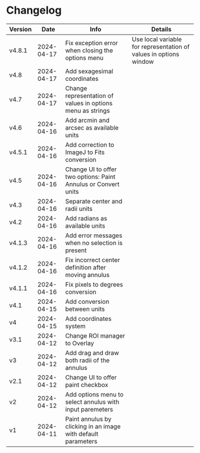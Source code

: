 # Changelog

| Version | Date       | Info                                                           | Details                                                           |
| ------- | ---------- | -------------------------------------------------------------- | ----------------------------------------------------------------- |
| v4.8.1  | 2024-04-17 | Fix exception error when closing the options menu             | Use local variable for representation of values in options window |
| v4.8    | 2024-04-17 | Add sexagesimal coordinates                                    |                                                                   |
| v4.7    | 2024-04-17 | Change representation of values in options menu as strings     |                                                                   |
| v4.6    | 2024-04-16 | Add arcmin and arcsec as available units                       |                                                                   |
| v4.5.1  | 2024-04-16 | Add correction to ImageJ to Fits conversion                    |                                                                   |
| v4.5    | 2024-04-16 | Change UI to offer two options: Paint Annulus or Convert units |                                                                   |
| v4.3    | 2024-04-16 | Separate center and radii units                                |                                                                   |
| v4.2    | 2024-04-16 | Add radians as available units                                 |                                                                   |
| v4.1.3  | 2024-04-16 | Add error messages when no selection is present                |                                                                   |
| v4.1.2  | 2024-04-16 | Fix incorrect center definition after moving annulus           |                                                                   |
| v4.1.1  | 2024-04-16 | Fix pixels to degrees conversion                               |                                                                   |
| v4.1    | 2024-04-15 | Add conversion between units                                  |                                                                   |
| v4      | 2024-04-15 | Add coordinates system                                         |                                                                   |
| v3.1    | 2024-04-12 | Change ROI manager to Overlay                                  |                                                                   |
| v3      | 2024-04-12 | Add drag and draw both radii of the annulus                    |                                                                   |
| v2.1    | 2024-04-12 | Change UI to offer paint checkbox                              |                                                                   |
| v2      | 2024-04-12 | Add options menu to select annulus with input paremeters       |                                                                   |
| v1      | 2024-04-11 | Paint annulus by clicking in an image with default parameters  |                                                                   |
